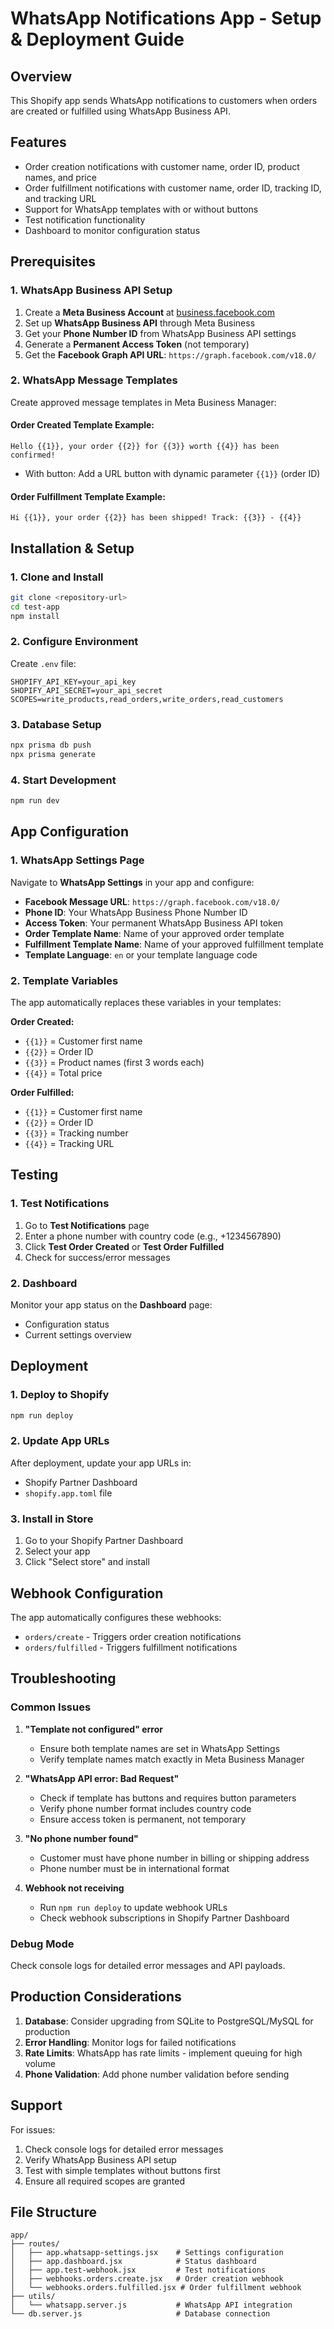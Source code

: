 # WhatsApp Notifications App - Setup & Deployment Guide

## Overview
This Shopify app sends WhatsApp notifications to customers when orders are created or fulfilled using WhatsApp Business API.

## Features
- Order creation notifications with customer name, order ID, product names, and price
- Order fulfillment notifications with customer name, order ID, tracking ID, and tracking URL
- Support for WhatsApp templates with or without buttons
- Test notification functionality
- Dashboard to monitor configuration status

## Prerequisites

### 1. WhatsApp Business API Setup
1. Create a **Meta Business Account** at [business.facebook.com](https://business.facebook.com)
2. Set up **WhatsApp Business API** through Meta Business
3. Get your **Phone Number ID** from WhatsApp Business API settings
4. Generate a **Permanent Access Token** (not temporary)
5. Get the **Facebook Graph API URL**: `https://graph.facebook.com/v18.0/`

### 2. WhatsApp Message Templates
Create approved message templates in Meta Business Manager:

#### Order Created Template Example:
```
Hello {{1}}, your order {{2}} for {{3}} worth {{4}} has been confirmed!
```
- With button: Add a URL button with dynamic parameter `{{1}}` (order ID)

#### Order Fulfillment Template Example:
```
Hi {{1}}, your order {{2}} has been shipped! Track: {{3}} - {{4}}
```

## Installation & Setup

### 1. Clone and Install
```bash
git clone <repository-url>
cd test-app
npm install
```

### 2. Configure Environment
Create `.env` file:
```env
SHOPIFY_API_KEY=your_api_key
SHOPIFY_API_SECRET=your_api_secret
SCOPES=write_products,read_orders,write_orders,read_customers
```

### 3. Database Setup
```bash
npx prisma db push
npx prisma generate
```

### 4. Start Development
```bash
npm run dev
```

## App Configuration

### 1. WhatsApp Settings Page
Navigate to **WhatsApp Settings** in your app and configure:

- **Facebook Message URL**: `https://graph.facebook.com/v18.0/`
- **Phone ID**: Your WhatsApp Business Phone Number ID
- **Access Token**: Your permanent WhatsApp Business API token
- **Order Template Name**: Name of your approved order template
- **Fulfillment Template Name**: Name of your approved fulfillment template
- **Template Language**: `en` or your template language code

### 2. Template Variables
The app automatically replaces these variables in your templates:

**Order Created:**
- `{{1}}` = Customer first name
- `{{2}}` = Order ID
- `{{3}}` = Product names (first 3 words each)
- `{{4}}` = Total price

**Order Fulfilled:**
- `{{1}}` = Customer first name
- `{{2}}` = Order ID
- `{{3}}` = Tracking number
- `{{4}}` = Tracking URL

## Testing

### 1. Test Notifications
1. Go to **Test Notifications** page
2. Enter a phone number with country code (e.g., +1234567890)
3. Click **Test Order Created** or **Test Order Fulfilled**
4. Check for success/error messages

### 2. Dashboard
Monitor your app status on the **Dashboard** page:
- Configuration status
- Current settings overview

## Deployment

### 1. Deploy to Shopify
```bash
npm run deploy
```

### 2. Update App URLs
After deployment, update your app URLs in:
- Shopify Partner Dashboard
- `shopify.app.toml` file

### 3. Install in Store
1. Go to your Shopify Partner Dashboard
2. Select your app
3. Click "Select store" and install

## Webhook Configuration

The app automatically configures these webhooks:
- `orders/create` - Triggers order creation notifications
- `orders/fulfilled` - Triggers fulfillment notifications

## Troubleshooting

### Common Issues

1. **"Template not configured" error**
   - Ensure both template names are set in WhatsApp Settings
   - Verify template names match exactly in Meta Business Manager

2. **"WhatsApp API error: Bad Request"**
   - Check if template has buttons and requires button parameters
   - Verify phone number format includes country code
   - Ensure access token is permanent, not temporary

3. **"No phone number found"**
   - Customer must have phone number in billing or shipping address
   - Phone number must be in international format

4. **Webhook not receiving**
   - Run `npm run deploy` to update webhook URLs
   - Check webhook subscriptions in Shopify Partner Dashboard

### Debug Mode
Check console logs for detailed error messages and API payloads.

## Production Considerations

1. **Database**: Consider upgrading from SQLite to PostgreSQL/MySQL for production
2. **Error Handling**: Monitor logs for failed notifications
3. **Rate Limits**: WhatsApp has rate limits - implement queuing for high volume
4. **Phone Validation**: Add phone number validation before sending

## Support

For issues:
1. Check console logs for detailed error messages
2. Verify WhatsApp Business API setup
3. Test with simple templates without buttons first
4. Ensure all required scopes are granted

## File Structure
```
app/
├── routes/
│   ├── app.whatsapp-settings.jsx    # Settings configuration
│   ├── app.dashboard.jsx            # Status dashboard
│   ├── app.test-webhook.jsx         # Test notifications
│   ├── webhooks.orders.create.jsx   # Order creation webhook
│   └── webhooks.orders.fulfilled.jsx # Order fulfillment webhook
├── utils/
│   └── whatsapp.server.js           # WhatsApp API integration
└── db.server.js                     # Database connection
```